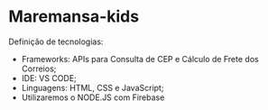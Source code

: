 # Maremansa-kids

Definição de tecnologias:
- Frameworks: APIs para Consulta de CEP e Cálculo de Frete dos Correios;
- IDE: VS CODE;
- Linguagens: HTML, CSS e JavaScript;
- Utilizaremos o NODE.JS com Firebase
